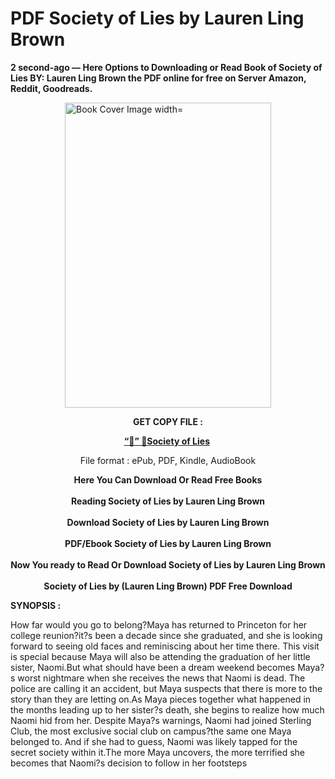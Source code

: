 # PDF Society of Lies by Lauren Ling Brown

<p><strong>2 second-ago &mdash; Here Options to Downloading or Read Book of Society of Lies BY: Lauren Ling Brown the PDF online for free on Server Amazon, Reddit, Goodreads.</strong></p><p><a href="https://educationsharingacademy.cloud/?book=202102003-society-of-lies"><img style="display: block; margin-left: auto; margin-right: auto;" src="https://i.gr-assets.com/images/S/compressed.photo.goodreads.com/books/1729005765l/202102003.jpg" alt="Book Cover Image width=" width="330" height="488" /></a></p><p style="text-align: center;"><strong>GET COPY FILE :</strong></p><p style="text-align: center;"><strong><a href="https://educationsharingacademy.cloud/?book=202102003-society-of-lies" target="_blank" rel="noopener">“📢” 🔗Society of Lies</a>&nbsp;</strong></p><p style="text-align: center;">File format : ePub, PDF, Kindle, AudioBook</p><div style="text-align: center;"><strong>Here You Can Download Or Read Free Books</strong></div><div style="text-align: center;">&nbsp;</div><div style="text-align: center;"><strong>Reading Society of Lies by Lauren Ling Brown</strong></div><div style="text-align: center;">&nbsp;</div><div style="text-align: center;"><strong>Download Society of Lies by Lauren Ling Brown</strong></div><div style="text-align: center;">&nbsp;</div><div style="text-align: center;"><strong>PDF/Ebook Society of Lies by Lauren Ling Brown</strong></div><div style="text-align: center;">&nbsp;</div><div style="text-align: center;"><strong>Now You ready to Read Or Download Society of Lies by Lauren Ling Brown</strong></div><div style="text-align: center;">&nbsp;</div><div style="text-align: center;"><strong>Society of Lies by (Lauren Ling Brown) PDF Free Download</strong></div><p><strong>SYNOPSIS :</strong></p><p>How far would you go to belong?Maya has returned to Princeton for her college reunion?it?s been a decade since she graduated, and she is looking forward to seeing old faces and reminiscing about her time there. This visit is special because Maya will also be attending the graduation of her little sister, Naomi.But what should have been a dream weekend becomes Maya?s worst nightmare when she receives the news that Naomi is dead. The police are calling it an accident, but Maya suspects that there is more to the story than they are letting on.As Maya pieces together what happened in the months leading up to her sister?s death, she begins to realize how much Naomi hid from her. Despite Maya?s warnings, Naomi had joined Sterling Club, the most exclusive social club on campus?the same one Maya belonged to. And if she had to guess, Naomi was likely tapped for the secret society within it.The more Maya uncovers, the more terrified she becomes that Naomi?s decision to follow in her footsteps </p>
